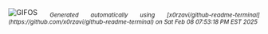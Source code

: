 <div align="justify">
<picture>
    <source media="(prefers-color-scheme: dark)" srcset="https://i.ibb.co/dsS88bKR/output-gif.gif">
    <source media="(prefers-color-scheme: light)" srcset="https://i.ibb.co/dsS88bKR/output-gif.gif">
    <img alt="GIFOS" src="https://i.ibb.co/dsS88bKR/output-gif.gif">
</picture>
<sub><i>Generated automatically using [x0rzavi/github-readme-terminal](https://github.com/x0rzavi/github-readme-terminal) on Sat Feb 08 07:53:18 PM EST 2025</i></sub>
</div>

<!--  -->